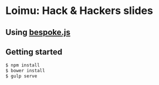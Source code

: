 # Loimu: Hack & Hackers slides

## Using [bespoke.js](https://github.com/markdalgleish/bespoke.js)

## Getting started
```bash
$ npm install
$ bower install
$ gulp serve
```

